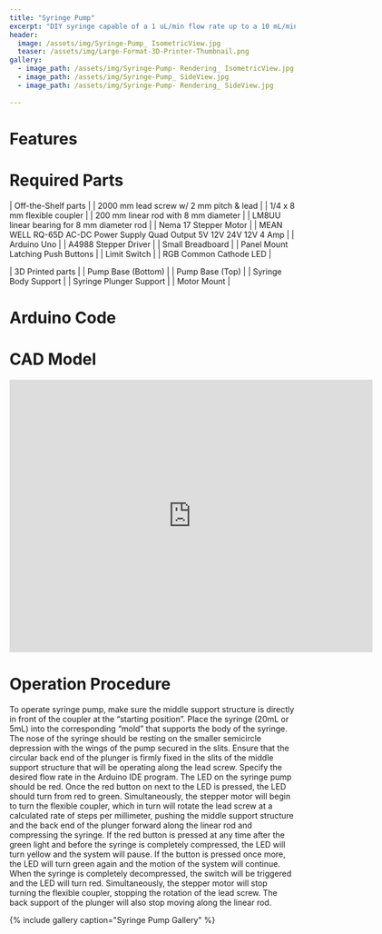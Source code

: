 ```yaml
---
title: "Syringe Pump"
excerpt: "DIY syringe capable of a 1 uL/min flow rate up to a 10 mL/min flow rate."
header:
  image: /assets/img/Syringe-Pump_ IsometricView.jpg
  teaser: /assets/img/Large-Format-3D-Printer-Thumbnail.png
gallery:
  - image_path: /assets/img/Syringe-Pump- Rendering_ IsometricView.jpg
  - image_path: /assets/img/Syringe-Pump_ SideView.jpg
  - image_path: /assets/img/Syringe-Pump- Rendering_ SideView.jpg
   
---
```

# Features

# Required Parts

| Off-the-Shelf parts |
| 2000 mm lead screw w/ 2 mm pitch & lead |
| 1/4 x 8 mm flexible coupler |
| 200 mm linear rod with 8 mm diameter |
| LM8UU linear bearing for 8 mm diameter rod |
| Nema 17 Stepper Motor |
| MEAN WELL RQ-65D AC-DC Power Supply Quad Output 5V 12V 24V 12V 4 Amp |
| Arduino Uno |
| A4988 Stepper Driver |
| Small Breadboard |
| Panel Mount Latching Push Buttons |
| Limit Switch |
| RGB Common Cathode LED |

| 3D Printed parts |
| Pump Base (Bottom) |
| Pump Base (Top) |
| Syringe Body Support |
| Syringe Plunger Support |
| Motor Mount |

# Arduino Code

# CAD Model
<iframe src="https://vanderbilt643.autodesk360.com/shares/public/SH35dfcQT936092f0e4320bbce97815dc8f2?mode=embed" width="640" height="480" allowfullscreen="true" webkitallowfullscreen="true" mozallowfullscreen="true"  frameborder="0"></iframe>

# Operation Procedure

  To operate syringe pump, make sure the middle support structure is directly in front of the coupler at the “starting position”. Place the syringe (20mL or 5mL) into the corresponding “mold” that supports the body of the syringe. The nose of the syringe should be resting on the smaller semicircle depression with the wings of the pump secured in the slits. Ensure that the circular back end of the plunger is firmly fixed in the slits of the middle support structure that will be operating along the lead screw. Specify the desired flow rate in the Arduino IDE program. The LED on the syringe pump should be red. Once the red button on next to the LED is pressed, the LED should turn from red to green. Simultaneously, the stepper motor will begin to turn the flexible coupler, which in turn will rotate the lead screw at a calculated rate of steps per millimeter, pushing the middle support structure and the back end of the plunger forward along the linear rod and compressing the syringe. If the red button is pressed at any time after the green light and before the syringe is completely compressed, the LED will turn yellow and the system will pause. If the button is pressed once more, the LED will turn green again and the motion of the system will continue. When the syringe is completely decompressed, the switch will be triggered and the LED will turn red. Simultaneously, the stepper motor will stop turning the flexible coupler, stopping the rotation of the lead screw. The back support of the plunger will also stop moving along the linear rod. 

{% include gallery caption="Syringe Pump Gallery" %}
